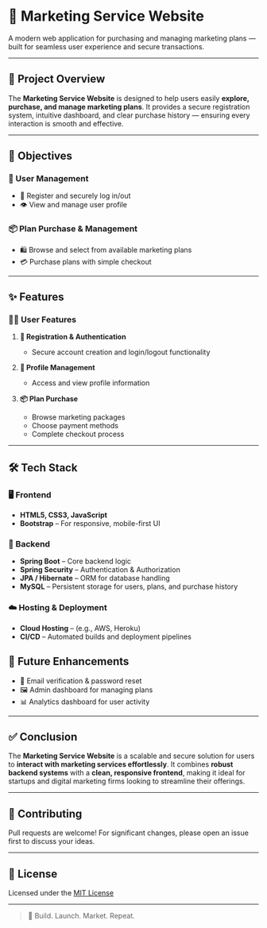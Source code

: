 # 🚀 Marketing Service Website

A modern web application for purchasing and managing marketing plans — built for seamless user experience and secure transactions.  

---

## 📌 Project Overview

The **Marketing Service Website** is designed to help users easily **explore, purchase, and manage marketing plans**. It provides a secure registration system, intuitive dashboard, and clear purchase history — ensuring every interaction is smooth and effective.

---

## 🎯 Objectives

### 👤 User Management
- 🔐 Register and securely log in/out
- 👁️ View and manage user profile

### 📦 Plan Purchase & Management
- 🛍️ Browse and select from available marketing plans
- 💳 Purchase plans with simple checkout

---

## ✨ Features

### 🧑‍💼 User Features

1. **🔐 Registration & Authentication**
   - Secure account creation and login/logout functionality

2. **🧾 Profile Management**
   - Access and view profile information

3. **📦 Plan Purchase**
   - Browse marketing packages
   - Choose payment methods
   - Complete checkout process

---

## 🛠️ Tech Stack

### 🖥️ Frontend
- **HTML5, CSS3, JavaScript**
- **Bootstrap** – For responsive, mobile-first UI

### 🧠 Backend
- **Spring Boot** – Core backend logic
- **Spring Security** – Authentication & Authorization
- **JPA / Hibernate** – ORM for database handling
- **MySQL** – Persistent storage for users, plans, and purchase history

### ☁️ Hosting & Deployment
- **Cloud Hosting** – (e.g., AWS, Heroku)
- **CI/CD** – Automated builds and deployment pipelines


## 🚧 Future Enhancements

- 📧 Email verification & password reset
- 🖼️ Admin dashboard for managing plans
- 📊 Analytics dashboard for user activity

---

## ✅ Conclusion

The **Marketing Service Website** is a scalable and secure solution for users to **interact with marketing services effortlessly**. It combines **robust backend systems** with a **clean, responsive frontend**, making it ideal for startups and digital marketing firms looking to streamline their offerings.

---

## 🤝 Contributing

Pull requests are welcome! For significant changes, please open an issue first to discuss your ideas.

---

## 📄 License

Licensed under the [MIT License](https://choosealicense.com/licenses/mit/)

---

> 🚀 Build. Launch. Market. Repeat.
